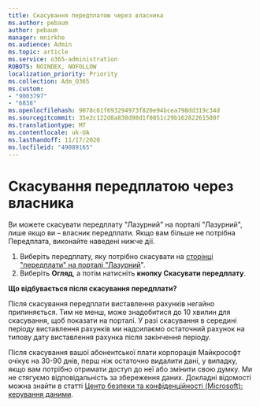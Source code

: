 ```yaml
---
title: Скасування передплатою через власника
ms.author: pebaum
author: pebaum
manager: mnirkhe
ms.audience: Admin
ms.topic: article
ms.service: o365-administration
ROBOTS: NOINDEX, NOFOLLOW
localization_priority: Priority
ms.collection: Adm_O365
ms.custom:
- "9003797"
- "6838"
ms.openlocfilehash: 9078c61f693294973f820e94bcea798dd319c34d
ms.sourcegitcommit: 35e2c122d8a838d98d1f0851c29b16282261580f
ms.translationtype: MT
ms.contentlocale: uk-UA
ms.lasthandoff: 11/17/2020
ms.locfileid: "49089165"
---
```

# <a name="cancellation-of-a-subscription-by-owner"></a>Скасування передплатою через власника

Ви можете скасувати передплату "Лазурний" на порталі "Лазурний", лише якщо ви – власник передплати. Якщо вам більше не потрібна Передплата, виконайте наведені нижче дії.

1. Виберіть передплату, яку потрібно скасувати на [сторінці "передплати" на порталі "Лазурний](https://ms.portal.azure.com/#blade/Microsoft_Azure_Billing/SubscriptionsBlade)".
2. Виберіть **Огляд**, а потім натисніть **кнопку Скасувати передплату**.

**Що відбувається після скасування передплати?**

Після скасування передплати виставлення рахунків негайно припиняється. Тим не менш, може знадобитися до 10 хвилин для скасування, щоб показати на порталі. У разі скасування в середині періоду виставлення рахунків ми надсилаємо остаточний рахунок на типову дату виставлення рахунка після закінчення періоду.

Після скасування вашої абонентської плати корпорація Майкрософт очікує на 30-90 днів, перш ніж остаточно видалити дані, у випадку, якщо вам потрібно отримати доступ до неї або змінити свою думку. Ми не стягуємо відповідальність за збереження даних. Докладні відомості можна знайти в статті [Центр безпеки та конфіденційності (Microsoft): керування даними](https://www.microsoft.com/trust-center/privacy/data-management#leave).


